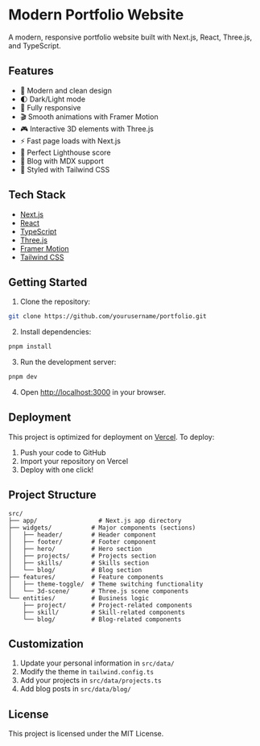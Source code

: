 # Modern Portfolio Website

A modern, responsive portfolio website built with Next.js, React, Three.js, and TypeScript.

## Features

- 🎨 Modern and clean design
- 🌓 Dark/Light mode
- 📱 Fully responsive
- 🎬 Smooth animations with Framer Motion
- 🎮 Interactive 3D elements with Three.js
- ⚡ Fast page loads with Next.js
- 🎯 Perfect Lighthouse score
- 📝 Blog with MDX support
- 💅 Styled with Tailwind CSS

## Tech Stack

- [Next.js](https://nextjs.org/)
- [React](https://reactjs.org/)
- [TypeScript](https://www.typescriptlang.org/)
- [Three.js](https://threejs.org/)
- [Framer Motion](https://www.framer.com/motion/)
- [Tailwind CSS](https://tailwindcss.com/)

## Getting Started

1. Clone the repository:
```bash
git clone https://github.com/yourusername/portfolio.git
```

2. Install dependencies:
```bash
pnpm install
```

3. Run the development server:
```bash
pnpm dev
```

4. Open [http://localhost:3000](http://localhost:3000) in your browser.

## Deployment

This project is optimized for deployment on [Vercel](https://vercel.com). To deploy:

1. Push your code to GitHub
2. Import your repository on Vercel
3. Deploy with one click!

## Project Structure

```
src/
├── app/                 # Next.js app directory
├── widgets/           # Major components (sections)
│   ├── header/        # Header component
│   ├── footer/        # Footer component
│   ├── hero/          # Hero section
│   ├── projects/      # Projects section
│   ├── skills/        # Skills section
│   └── blog/          # Blog section
├── features/          # Feature components
│   ├── theme-toggle/  # Theme switching functionality
│   └── 3d-scene/      # Three.js scene components
└── entities/          # Business logic
    ├── project/       # Project-related components
    ├── skill/         # Skill-related components
    └── blog/          # Blog-related components
```

## Customization

1. Update your personal information in `src/data/`
2. Modify the theme in `tailwind.config.ts`
3. Add your projects in `src/data/projects.ts`
4. Add blog posts in `src/data/blog/`

## License

This project is licensed under the MIT License.
